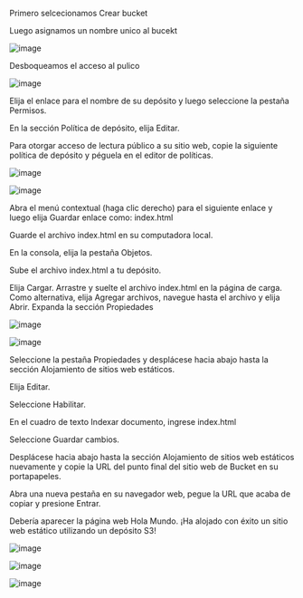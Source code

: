 Primero selcecionamos  Crear bucket

Luego asignamos un nombre unico al bucekt

![image](https://github.com/EnriqueUPCH/DatosyredesRepo/assets/117322038/66e98da0-dc2e-4766-b955-8d2518883482)


Desboqueamos el acceso al pulico 

![image](https://github.com/EnriqueUPCH/DatosyredesRepo/assets/117322038/65df69ce-ae51-4524-9c9b-b0dcc53db6a3)

Elija el enlace para el nombre de su depósito y luego seleccione la pestaña Permisos.

En la sección Política de depósito, elija Editar.

Para otorgar acceso de lectura público a su sitio web, copie la siguiente política de depósito y péguela en el editor de políticas.

![image](https://github.com/EnriqueUPCH/DatosyredesRepo/assets/117322038/0efbc4e9-e1ad-4438-a834-b2a58fe3d806)

![image](https://github.com/EnriqueUPCH/DatosyredesRepo/assets/117322038/50551548-3778-42f3-bec4-655726a44be2)

Abra el menú contextual (haga clic derecho) para el siguiente enlace y luego elija Guardar enlace como: index.html

Guarde el archivo index.html en su computadora local.

En la consola, elija la pestaña Objetos.

Sube el archivo index.html a tu depósito.

Elija Cargar.
Arrastre y suelte el archivo index.html en la página de carga.
Como alternativa, elija Agregar archivos, navegue hasta el archivo y elija Abrir.
Expanda la sección Propiedades

![image](https://github.com/EnriqueUPCH/DatosyredesRepo/assets/117322038/bb9eea32-e1ba-48ce-a22f-2561807e1ae0)

![image](https://github.com/EnriqueUPCH/DatosyredesRepo/assets/117322038/db3f6a53-97be-4303-ba35-f00cee942de2)

Seleccione la pestaña Propiedades y desplácese hacia abajo hasta la sección Alojamiento de sitios web estáticos.

Elija Editar.

Seleccione Habilitar.

En el cuadro de texto Indexar documento, ingrese index.html

Seleccione Guardar cambios.

Desplácese hacia abajo hasta la sección Alojamiento de sitios web estáticos nuevamente y copie la URL del punto final del sitio web de Bucket en su portapapeles.

Abra una nueva pestaña en su navegador web, pegue la URL que acaba de copiar y presione Entrar.

Debería aparecer la página web Hola Mundo. ¡Ha alojado con éxito un sitio web estático utilizando un depósito S3!

![image](https://github.com/EnriqueUPCH/DatosyredesRepo/assets/117322038/5dfeb03c-17ca-49af-b170-60b25a907751)

![image](https://github.com/EnriqueUPCH/DatosyredesRepo/assets/117322038/0446ef48-b839-4750-bf4c-80dbf1166d84)

![image](https://github.com/EnriqueUPCH/DatosyredesRepo/assets/117322038/45117104-dd04-4afd-b6e0-4a31b3e0f7e0)


